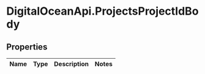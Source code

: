 # DigitalOceanApi.ProjectsProjectIdBody

## Properties
Name | Type | Description | Notes
------------ | ------------- | ------------- | -------------
